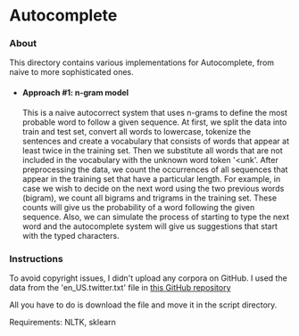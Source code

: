 # Autocomplete

### About

This directory contains various implementations for Autocomplete, 
from naive to more sophisticated ones.


- #### Approach #1: n-gram model
  This is a naive autocorrect system that uses n-grams to define the most
  probable word to follow a given sequence. At first, we split the data into
  train and test set, convert all words to lowercase, tokenize the sentences 
  and create a vocabulary that consists of words that appear at least twice in
  the training set. Then we substitute all words that are not included in the 
  vocabulary with the unknown word token '<unk'.
  After preprocessing the data, we count the occurrences of all sequences that 
  appear in the training set that have a particular length. For example, in case
  we wish to decide on the next word using the two previous words (bigram), we
  count all bigrams and trigrams in the training set. These counts will give us
  the probability of a word following the given sequence.
  Also, we can simulate the process of starting to type the next word and the
  autocomplete system will give us suggestions that start with the typed 
  characters.

### Instructions

To avoid copyright issues, I didn't upload any corpora on GitHub.
I used the data from the 'en_US.twitter.txt' file in
[this GitHub repository](https://github.com/amanjeetsahu/Natural-Language-Processing-Specialization/tree/master/Natural%20Language%20Processing%20with%20Probabilistic%20Models/Week%203)

All you have to do is download the file and move it in the script directory.

Requirements: NLTK, sklearn
